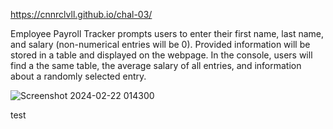 https://cnnrclvll.github.io/chal-03/

Employee Payroll Tracker prompts users to enter their first name, last name, and salary (non-numerical entries will be 0). Provided information will be stored in a table and displayed on the webpage.  In the console, users will find a the same table, the average salary of all entries, and information about a randomly selected entry.

![Screenshot 2024-02-22 014300](https://github.com/cnnrclvll/chal-03/assets/158123085/93e3f1ef-d93d-4fe1-8475-a0c68e4f1c7b)

test
